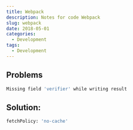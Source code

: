 ```yaml
---
title: Webpack
description: Notes for code Webpack
slug: webpack
date: 2018-05-01
categories:
  - Development
tags:
  - Development
---
```


## Problems

```Bash
Missing field 'verifier' while writing result
```

## Solution:

```Bash
fetchPolicy: 'no-cache'
```